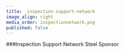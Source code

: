 ```yaml
---
title: _inspection-support-network
image_align: right
media_order: inspectionnetwork.png
published: false
---
```


###Inspection Support Network
Steel Sponsor